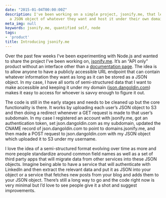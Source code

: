 ```yaml
---
date: "2015-01-04T00:00:00Z"
description: I've been working on a simple project, jsonify.me, that lets users create
  a JSON object of whatever they want and host it under their own domain.
meta_img: null
keywords: jsonify.me, quantified self, node
tags:
- 'product'
title: Introducing jsonify.me
---
```


Over the past few weeks I’ve been experimenting with Node.js and wanted to share the project I’ve been working on, <a href="http://jsonify.me/" target="_blank">jsonify.me</a>. It’s an “API only” product without an interface other than a <a href="http://jsonify.me/" target="_blank">documentation page</a>. The idea is to allow anyone to have a publicly accessible URL endpoint that can contain whatever information they want as long as it can be stored as a JSON object. In my case, I have all sorts of semi-structured data that I want to make accessible and keeping it under my domain (<a href="http://json.dangoldin.com" target="_blank">json.dangoldin.com</a>) makes it easy to access for whoever is savvy enough to figure it out.

The code is still in the early stages and needs to be cleaned up but the core functionality is there. It works by uploading each user’s JSON object to S3 and then doing a redirect whenever a GET request is made to that user’s subdomain. In my case I registered an account with jsonify.me, got an authentication token, set json.dangoldin.com as my subdomain, updated the CNAME record of json.dangoldin.com to point to domains.jsonify.me, and then made a POST request to json.dangoldin.com with my JSON object which uploaded it to S3 under my username.

I love the idea of a semi-structured format evolving over time as more and more people standardize around common field names as well as a set of third party apps that will migrate data from other services into these JSON objects. Imagine being able to have a service that will authenticate with LinkedIn and then extract the relevant data and put it as JSON into your object or a service that fetches new posts from your blog and adds them to your JSON object. There’s still a long way to go and the code right now is very minimal but I’d love to see people give it a shot and suggest improvements.